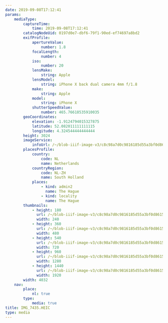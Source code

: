 ```yaml
---
date: 2019-09-08T17:12:41
params:
    mediaType:
        captureTime:
            time: 2019-09-08T17:12:41
        catalogNodeUid: 0197d0e7-dbf6-79f1-90ed-ef74697a8bd2
        exifProfile:
            apertureValue:
                number: 1.8
            focalLength:
                number: 4
            iso:
                number: 20
            lensMake:
                string: Apple
            lensModel:
                string: iPhone X back dual camera 4mm f/1.8
            make:
                string: Apple
            model:
                string: iPhone X
            shutterSpeedValue:
                number: 465.76618535910035
        geoCoordinates:
            elevation: -1.9124794015327875
            latitude: 52.082011111111115
            longitude: 4.324544444444444
        height: 3024
        imageService:
            infoUrl: /~/blob-iiif-image-v3/c8c98a7d0c9816185d55a3bf0d86151451a0073233699289ff04d8eb8f24f240/info.json
        placesProfile:
            country:
                code: NL
                name: Netherlands
            countryRegion:
                code: NL-ZH
                name: South Holland
            places:
                - kind: admin2
                  name: The Hague
                - kind: locality
                  name: The Hague
        thumbnails:
            - height: 180
              url: /~/blob-iiif-image-v3/c8c98a7d0c9816185d55a3bf0d86151451a0073233699289ff04d8eb8f24f240/full/240%2C180/0/default.jpg
              width: 240
            - height: 360
              url: /~/blob-iiif-image-v3/c8c98a7d0c9816185d55a3bf0d86151451a0073233699289ff04d8eb8f24f240/full/480%2C360/0/default.jpg
              width: 480
            - height: 540
              url: /~/blob-iiif-image-v3/c8c98a7d0c9816185d55a3bf0d86151451a0073233699289ff04d8eb8f24f240/full/720%2C540/0/default.jpg
              width: 720
            - height: 960
              url: /~/blob-iiif-image-v3/c8c98a7d0c9816185d55a3bf0d86151451a0073233699289ff04d8eb8f24f240/full/1280%2C960/0/default.jpg
              width: 1280
            - height: 1440
              url: /~/blob-iiif-image-v3/c8c98a7d0c9816185d55a3bf0d86151451a0073233699289ff04d8eb8f24f240/full/1920%2C1440/0/default.jpg
              width: 1920
        width: 4032
    nav:
        place:
            nl: true
        type:
            media: true
title: IMG_7435.HEIC
type: media
---
```

